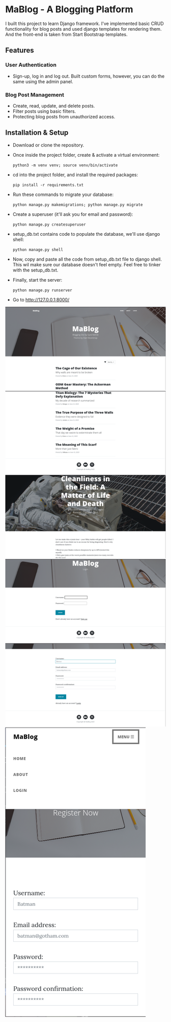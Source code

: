 # MaBlog - A Blogging Platform

I built this project to learn Django framework. I've implemented basic CRUD functionality for blog posts and used django templates for rendering them. And the front-end is taken from Start Bootstrap templates.

## Features

  

### User Authentication

- Sign-up, log in and log out. Built custom forms, however, you can do the same using the admin panel.

### Blog Post Management

- Create, read, update, and delete posts.
- Filter posts using basic filters.
- Protecting blog posts from unauthorized access.

## Installation & Setup
 
- Download or clone the repository.
- Once inside the project folder, create & activate a virtual environment:

    ```python3 -m venv venv; source venv/bin/activate```
- cd into the project folder, and install the required packages:

    ```pip install -r requirements.txt```
- Run these commands to migrate your database:

    ```python manage.py makemigrations; python manage.py migrate```
- Create a superuser (it'll ask you for email and password):

    ```python manage.py createsuperuser```
- setup_db.txt contains code to populate the database, we'll use django shell:

    ```python manage.py shell```
- Now, copy and paste all the code from setup_db.txt file to django shell. This wil make sure our database doesn't feel empty. Feel free to tinker with the setup_db.txt.
- Finally, start the server:

    ```python manage.py runserver```
- Go to http://127.0.0.1:8000/

![Screenshot](./screenshots/1.png)
![Screenshot](./screenshots/2.png)
![Screenshot](./screenshots/3.png)
![Screenshot](./screenshots/4.png)
![Screenshot](./screenshots/5.png)
![Screenshot](./screenshots/6.png)